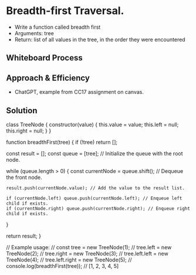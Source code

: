 # Breadth-first Traversal.
- Write a function called breadth first
- Arguments: tree
- Return: list of all values in the tree, in the order they were encountered

## Whiteboard Process
<!-- Embedded whiteboard image -->

## Approach & Efficiency
- ChatGPT, example from CC17 assignment on canvas.

## Solution
class TreeNode {
  constructor(value) {
    this.value = value;
    this.left = null;
    this.right = null;
  }
}

function breadthFirst(tree) {
  if (!tree) return [];

  const result = [];
  const queue = [tree];  // Initialize the queue with the root node.

  while (queue.length > 0) {
    const currentNode = queue.shift(); // Dequeue the front node.

    result.push(currentNode.value); // Add the value to the result list.

    if (currentNode.left) queue.push(currentNode.left); // Enqueue left child if exists.
    if (currentNode.right) queue.push(currentNode.right); // Enqueue right child if exists.
  }

  return result;
}

// Example usage:
// const tree = new TreeNode(1);
// tree.left = new TreeNode(2);
// tree.right = new TreeNode(3);
// tree.left.left = new TreeNode(4);
// tree.left.right = new TreeNode(5);
// console.log(breadthFirst(tree)); // [1, 2, 3, 4, 5]
